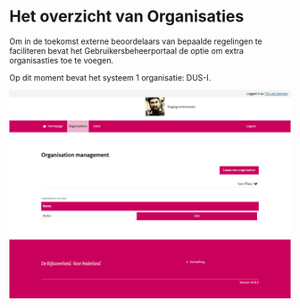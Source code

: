 # Het overzicht van Organisaties

Om in de toekomst externe beoordelaars van bepaalde regelingen te faciliteren bevat het Gebruikersbeheerportaal de optie om extra organisasties toe te voegen.  

Op dit moment bevat het systeem 1 organisatie: DUS-I.  

![Organisatie Overzicht](https://github.com/minvws/nl-rdo-dusi-portal/blob/main/user-admin-api/doc/manual/images/DUSI%20organisation%20overview.png)
